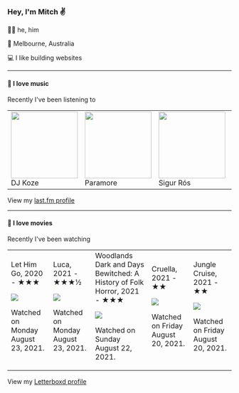 <article><h3>Hey, I&#x27;m Mitch ✌️</h3><section><p>🙆‍♂️ he, him</p><p>📍 Melbourne, Australia</p><p>💻 I like building websites</p></section><hr/><section><h4>💽 I love music</h4><p>Recently I&#x27;ve been listening to</p><table><tbody><td><img src="https://lastfm.freetls.fastly.net/i/u/174s/882af81f164e7b6b437b2ae0b90d50e8.png" height="150px" alt="" role="presentation"/><br/>DJ Koze</td><td><img src="https://lastfm.freetls.fastly.net/i/u/174s/b7a4b3000d0c431fbce299986ac51c48.png" height="150px" alt="" role="presentation"/><br/>Paramore</td><td><img src="https://lastfm.freetls.fastly.net/i/u/174s/514ee2ab45cb48b796416288a8633c10.png" height="150px" alt="" role="presentation"/><br/>Sigur Rós</td><td><img src="https://lastfm.freetls.fastly.net/i/u/174s/d41fb47241250278245651feda498bbb.png" height="150px" alt="" role="presentation"/><br/>Max Cooper</td><td><img src="https://lastfm.freetls.fastly.net/i/u/174s/bf9dabcbd7d199f68da2e6a16300d260.png" height="150px" alt="" role="presentation"/><br/>Lorde</td></tbody></table><span>View my <a href="https://www.last.fm/user/mylsb">last.fm profile</a></span></section><hr/><section><h4>📼 I love movies</h4><p>Recently I&#x27;ve been watching</p><table><tbody><td>Let Him Go, 2020 - ★★★<br/><span> <p><img src="https://a.ltrbxd.com/resized/film-poster/5/2/3/7/9/3/523793-let-him-go-0-500-0-750-crop.jpg?k=9e37fff52b"/></p> <p>Watched on Monday August 23, 2021.</p> </span></td><td>Luca, 2021 - ★★★½<br/><span> <p><img src="https://a.ltrbxd.com/resized/film-poster/4/3/8/7/2/2/438722-luca-0-500-0-750-crop.jpg?k=c9d53ca83e"/></p> <p>Watched on Monday August 23, 2021.</p> </span></td><td>Woodlands Dark and Days Bewitched: A History of Folk Horror, 2021 - ★★★<br/><span> <p><img src="https://a.ltrbxd.com/resized/film-poster/5/4/1/6/2/0/541620-woodlands-dark-and-days-bewitched-a-history-of-folk-horro-0-500-0-750-crop.jpg?k=204131a447"/></p> <p>Watched on Sunday August 22, 2021.</p> </span></td><td>Cruella, 2021 - ★★<br/><span> <p><img src="https://a.ltrbxd.com/resized/film-poster/2/6/6/6/7/6/266676-cruella-0-500-0-750-crop.jpg?k=3a7f36c48a"/></p> <p>Watched on Friday August 20, 2021.</p> </span></td><td>Jungle Cruise, 2021 - ★★<br/><span> <p><img src="https://a.ltrbxd.com/resized/film-poster/3/8/3/2/3/9/383239-jungle-cruise-0-500-0-750-crop.jpg?k=bc35b6340e"/></p> <p>Watched on Friday August 20, 2021.</p> </span></td></tbody></table><span>View my <a href="https://letterboxd.com/myslab/">Letterboxd profile</a></span></section></article>